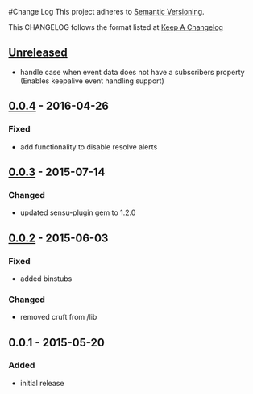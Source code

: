 #Change Log
This project adheres to [Semantic Versioning](http://semver.org/).

This CHANGELOG follows the format listed at [Keep A Changelog](http://keepachangelog.com/)

## [Unreleased]
- handle case when event data does not have a subscribers property (Enables keepalive event handling support)

## [0.0.4] - 2016-04-26
### Fixed
- add functionality to disable resolve alerts

## [0.0.3] - 2015-07-14
### Changed
- updated sensu-plugin gem to 1.2.0

## [0.0.2] - 2015-06-03
### Fixed
- added binstubs

### Changed
- removed cruft from /lib

## 0.0.1 - 2015-05-20
### Added
- initial release

[Unreleased]: https://github.com/sensu-plugins/sensu-plugins-twilio/compare/0.0.4...HEAD
[0.0.4]: https://github.com/sensu-plugins/sensu-plugins-twilio/compare/0.0.3...0.0.4
[0.0.3]: https://github.com/sensu-plugins/sensu-plugins-twilio/compare/0.0.2...0.0.3
[0.0.2]: https://github.com/sensu-plugins/sensu-plugins-twilio/compare/0.0.1...0.0.2
